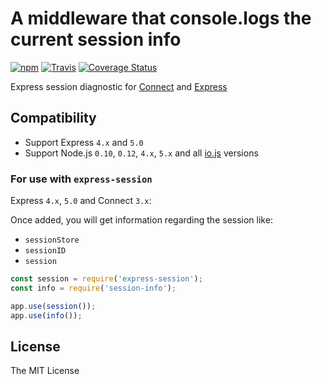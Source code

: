 # A middleware that console.logs the current session info

[![npm](https://img.shields.io/npm/v/session-info.svg)](https://www.npmjs.com/package/session-info)
[![Travis](https://img.shields.io/travis/rust-lang/rust.svg)](https://travis-ci.org/MattMcFarland/session-info)
[![Coverage Status](https://coveralls.io/repos/MattMcFarland/session-info/badge.svg?branch=master&service=github)](https://coveralls.io/github/MattMcFarland/session-info?branch=master)

Express session diagnostic for
[Connect](https://github.com/senchalabs/connect) and
[Express](http://expressjs.com/)

## Compatibility

* Support Express `4.x` and `5.0`
* Support Node.js `0.10`, `0.12`, `4.x`, `5.x` and all [io.js](https://iojs.org) versions


### For use with `express-session`

Express `4.x`, `5.0` and Connect `3.x`:

Once added, you will get information regarding the session like:

- `sessionStore`
- `sessionID`
- `session`

```js
const session = require('express-session');
const info = require('session-info');

app.use(session());
app.use(info());

```



## License

The MIT License
